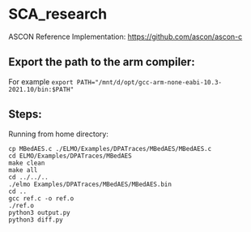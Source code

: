 # SCA_research
ASCON Reference Implementation: https://github.com/ascon/ascon-c

## Export the path to the arm compiler:
For example
```export PATH="/mnt/d/opt/gcc-arm-none-eabi-10.3-2021.10/bin:$PATH"```

## Steps:
Running from home directory:
```
cp MBedAES.c ./ELMO/Examples/DPATraces/MBedAES/MBedAES.c
cd ELMO/Examples/DPATraces/MBedAES
make clean
make all
cd ../../..
./elmo Examples/DPATraces/MBedAES/MBedAES.bin
cd ..
gcc ref.c -o ref.o
./ref.o
python3 output.py
python3 diff.py

```